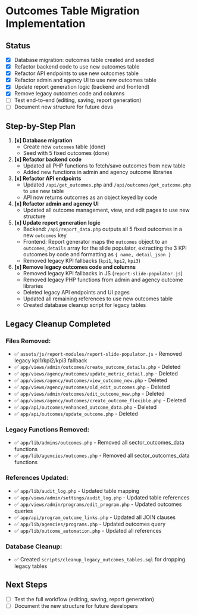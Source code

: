 # Outcomes Table Migration Implementation

## Status
- [x] Database migration: outcomes table created and seeded
- [x] Refactor backend code to use new outcomes table
- [x] Refactor API endpoints to use new outcomes table
- [x] Refactor admin and agency UI to use new outcomes table
- [x] Update report generation logic (backend and frontend)
- [x] Remove legacy outcomes code and columns
- [ ] Test end-to-end (editing, saving, report generation)
- [ ] Document new structure for future devs

## Step-by-Step Plan

1. **[x] Database migration**
   - Create new `outcomes` table (done)
   - Seed with 5 fixed outcomes (done)
2. **[x] Refactor backend code**
   - Updated all PHP functions to fetch/save outcomes from new table
   - Added new functions in admin and agency outcome libraries
3. **[x] Refactor API endpoints**
   - Updated `/api/get_outcomes.php` and `/api/outcomes/get_outcome.php` to use new table
   - API now returns outcomes as an object keyed by code
4. **[x] Refactor admin and agency UI**
   - Updated all outcome management, view, and edit pages to use new structure
5. **[x] Update report generation logic**
   - Backend: `/api/report_data.php` outputs all 5 fixed outcomes in a new `outcomes` key
   - Frontend: Report generator maps the `outcomes` object to an `outcomes_details` array for the slide populator, extracting the 3 KPI outcomes by code and formatting as `{ name, detail_json }`
   - Removed legacy KPI fallbacks (`kpi1`, `kpi2`, `kpi3`)
6. **[x] Remove legacy outcomes code and columns**
   - Removed legacy KPI fallbacks in JS (`report-slide-populator.js`)
   - Removed legacy PHP functions from admin and agency outcome libraries
   - Deleted legacy API endpoints and UI pages
   - Updated all remaining references to use new outcomes table
   - Created database cleanup script for legacy tables

## Legacy Cleanup Completed

### Files Removed:
- ✅ `assets/js/report-modules/report-slide-populator.js` - Removed legacy kpi1/kpi2/kpi3 fallback
- ✅ `app/views/admin/outcomes/create_outcome_details.php` - Deleted
- ✅ `app/views/agency/outcomes/update_metric_detail.php` - Deleted
- ✅ `app/views/agency/outcomes/view_outcome_new.php` - Deleted
- ✅ `app/views/agency/outcomes/old_edit_outcomes.php` - Deleted
- ✅ `app/views/admin/outcomes/edit_outcome_new.php` - Deleted
- ✅ `app/views/agency/outcomes/create_outcome_flexible.php` - Deleted
- ✅ `app/api/outcomes/enhanced_outcome_data.php` - Deleted
- ✅ `app/api/outcomes/update_outcome.php` - Deleted

### Legacy Functions Removed:
- ✅ `app/lib/admins/outcomes.php` - Removed all sector_outcomes_data functions
- ✅ `app/lib/agencies/outcomes.php` - Removed all sector_outcomes_data functions

### References Updated:
- ✅ `app/lib/audit_log.php` - Updated table mapping
- ✅ `app/views/admin/settings/audit_log.php` - Updated table references
- ✅ `app/views/admin/programs/edit_program.php` - Updated outcomes queries
- ✅ `app/api/program_outcome_links.php` - Updated all JOIN clauses
- ✅ `app/lib/agencies/programs.php` - Updated outcomes query
- ✅ `app/lib/outcome_automation.php` - Updated all references

### Database Cleanup:
- ✅ Created `scripts/cleanup_legacy_outcomes_tables.sql` for dropping legacy tables

## Next Steps
- [ ] Test the full workflow (editing, saving, report generation)
- [ ] Document the new structure for future developers 